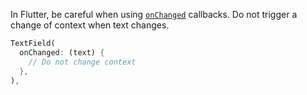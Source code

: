In Flutter, be careful when using [`onChanged`](https://api.flutter.dev/flutter/material/TextField/onChanged.html) callbacks. Do not trigger a change of context when text changes.

```dart
TextField(
  onChanged: (text) {
    // Do not change context
  },
),
```
